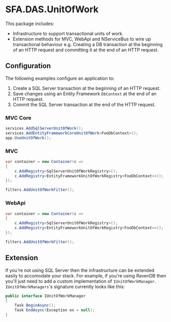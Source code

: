 # SFA.DAS.UnitOfWork

This package includes:

* Infrastructure to support transactional units of work.
* Extension methods for MVC, WebApi and NServiceBus to wire up transactional behaviour e.g. Creating a DB transaction at the beginning of an HTTP request and committing it at the end of an HTTP request.

## Configuration

The following examples configure an application to:

1. Create a SQL Server transaction at the beginning of an HTTP request.
2. Save changes using an Entity Framework `DbContext` at the end of an HTTP request.
3. Commit the SQL Server transaction at the end of the HTTP request.

### MVC Core

```c#
services.AddSqlServerUnitOfWork();
services.AddEntityFrameworkCoreUnitOfWork<FooDbContext>();
app.UseUnitOfWork();
```

### MVC

```c#
var container = new Container(c =>
{
    c.AddRegistry<SqlServerUnitOfWorkRegistry>();
    c.AddRegistry<EntityFrameworkUnitOfWorkRegistry<FooDbContext>>();
});

filters.AddUnitOfWorkFilter();
```

### WebApi

```c#
var container = new Container(c =>
{
    c.AddRegistry<SqlServerUnitOfWorkRegistry>();
    c.AddRegistry<EntityFrameworkUnitOfWorkRegistry<FooDbContext>>();
});

filters.AddUnitOfWorkFilter();
```

## Extension

If you're not using SQL Server then the infrastructure can be extended easily to accomodate your stack. For example, if you're using RavenDB then you'll just need to add a custom implementation of `IUnitOfWorkManager`. `IUnitOfWorkManagers`'s signature currently looks like this:

```c#
public interface IUnitOfWorkManager
{
    Task BeginAsync();
    Task EndAsync(Exception ex = null);
}
```
